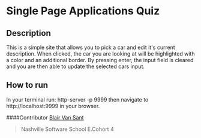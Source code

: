 # Single Page Applications Quiz
## Description
This is a simple site that allows you to pick a car and edit it's current description. When clicked, the car you are looking at will be highlighted with a color and an additional border. By pressing enter, the input field is cleared and you are then able to update the selected cars input.
## How to run
In your terminal run:
http-server -p 9999
then navigate to http://localhost:9999 in your browser.

####Contributor
[Blair Van Sant](https://github.com/blairvansant)
 >Nashville Software School
 >E.Cohort 4
    